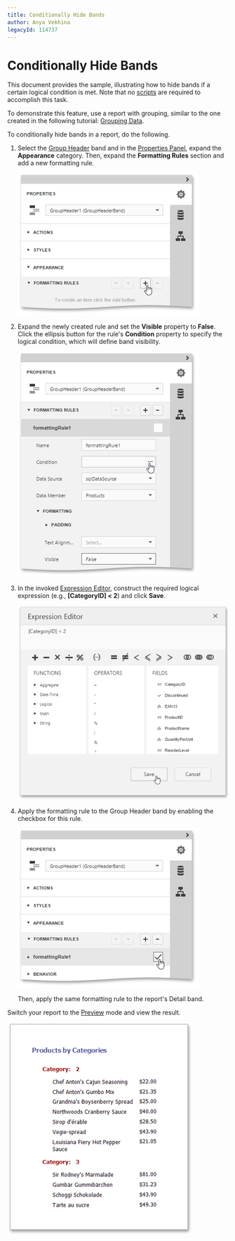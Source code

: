 ```yaml
---
title: Conditionally Hide Bands
author: Anya Vekhina
legacyId: 114737
---
```

# Conditionally Hide Bands
This document provides the sample, illustrating how to hide bands if a certain logical condition is met. Note that no [scripts](../scripting.md) are required to accomplish this task.

To demonstrate this feature, use a report with grouping, similar to the one created in the following tutorial: [Grouping Data](../shaping-data/grouping-data.md).

To conditionally hide bands in a report, do the following.
1. Select the [Group Header](../../report-elements/report-bands.md) band and in the [Properties Panel](../../interface-elements/properties-panel.md), expand the **Appearance** category. Then, expand the **Formatting Rules** section and add a new formatting rule.
	
	![eud-conditionally-hide-bands-0](../../../../images/img119851.png)
2. Expand the newly created rule and set the **Visible** property to **False**. Click the ellipsis button for the rule's **Condition** property to specify the logical condition, which will define band visibility.
	
	![eud-conditionally-hide-bands-1](../../../../images/img119852.png)
3. In the invoked [Expression Editor](../../interface-elements/expression-editor.md), construct the required logical expression (e.g., **[CategoryID] &lt; 2**) and click **Save**.
	
	![eud-conditionally-hide-bands-2](../../../../images/img119853.png)
4. Apply the formatting rule to the Group Header band by enabling the checkbox for this rule.
	
	![eud-conditionally-hide-bands-3](../../../../images/img119854.png)
	
	Then, apply the same formatting rule to the report's Detail band.

Switch your report to the [Preview](../../document-preview.md) mode and view the result.

![eud-conditionally-hide-bands-4](../../../../images/img119855.png)